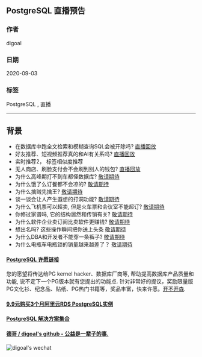## PostgreSQL 直播预告    
    
### 作者    
digoal    
    
### 日期    
2020-09-03    
    
### 标签    
PostgreSQL , 直播     
    
----    
    
## 背景    
    
- 在数据库中跑全文检索和模糊查询SQL会被开除吗?    [直播回放](https://yq.aliyun.com/live/245189 "搜索业务")    
- 好友推荐、短视频推荐真的和AI有关系吗?   [直播回放](https://yq.aliyun.com/live/145196 "实时推荐业务")    
- 实时推荐2， 标签相似度推荐 
- 无人商店、刷脸支付会不会刷到别人的钱包?   [直播回放](https://yq.aliyun.com/live/245319 "人脸识别业务")    
- 为什么高峰期打不到车都怪数据库? [敬请期待](./20200903_02.md "dd打车逻辑")     
- 为什么饿了么订餐都不会凉的?  [敬请期待](./20200903_02.md "饿了么配送调度")    
- 为什么擒贼先擒王?  [敬请期待](./20200903_02.md "PG 优化理论")     
- 谈一谈会让人产生遐想的打洞功能?  [敬请期待](./20200903_02.md "多库打通")     
- 为什么飞机票可以超卖, 但是火车票和会议室不能超订?  [敬请期待](./20200903_02.md "excluding idx")    
- 你修过家谱吗, 它的结构居然和传销有关?  [敬请期待](./20200903_02.md "递归, 树(家谱、树搜索)")    
- 为什么软件企业卖订阅比卖软件更赚钱?   [敬请期待](./20200903_02.md "PaaS场景数据库应用")     
- 想出名吗? 这些操作瞬间把你送上头条   [敬请期待](./20200903_02.md "alipg如何保护DBA、企业数据库安全, sgx")     
- 为什么DBA和开发者不能穿一条裤子?  [敬请期待](./20200903_02.md "json 弹性")    
- 为什么电瓶车电瓶锁的销量越来越差了？  [敬请期待](./20200903_02.md "轨迹，轨迹碰撞，路由，人车合一")
    
    
    
  
#### [PostgreSQL 许愿链接](https://github.com/digoal/blog/issues/76 "269ac3d1c492e938c0191101c7238216")
您的愿望将传达给PG kernel hacker、数据库厂商等, 帮助提高数据库产品质量和功能, 说不定下一个PG版本就有您提出的功能点. 针对非常好的提议，奖励限量版PG文化衫、纪念品、贴纸、PG热门书籍等，奖品丰富，快来许愿。[开不开森](https://github.com/digoal/blog/issues/76 "269ac3d1c492e938c0191101c7238216").  
  
  
#### [9.9元购买3个月阿里云RDS PostgreSQL实例](https://www.aliyun.com/database/postgresqlactivity "57258f76c37864c6e6d23383d05714ea")
  
  
#### [PostgreSQL 解决方案集合](https://yq.aliyun.com/topic/118 "40cff096e9ed7122c512b35d8561d9c8")
  
  
#### [德哥 / digoal's github - 公益是一辈子的事.](https://github.com/digoal/blog/blob/master/README.md "22709685feb7cab07d30f30387f0a9ae")
  
  
![digoal's wechat](../pic/digoal_weixin.jpg "f7ad92eeba24523fd47a6e1a0e691b59")
  
